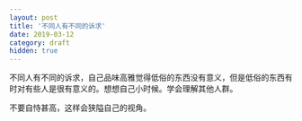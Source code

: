 ```yaml
---
layout: post
title: '不同人有不同的诉求'
date: 2019-03-12
category: draft
hidden: true
---
```


不同人有不同的诉求，自己品味高雅觉得低俗的东西没有意义，但是低俗的东西有时对有些人是很有意义的。想想自己小时候。学会理解其他人群。

不要自恃甚高，这样会狭隘自己的视角。
